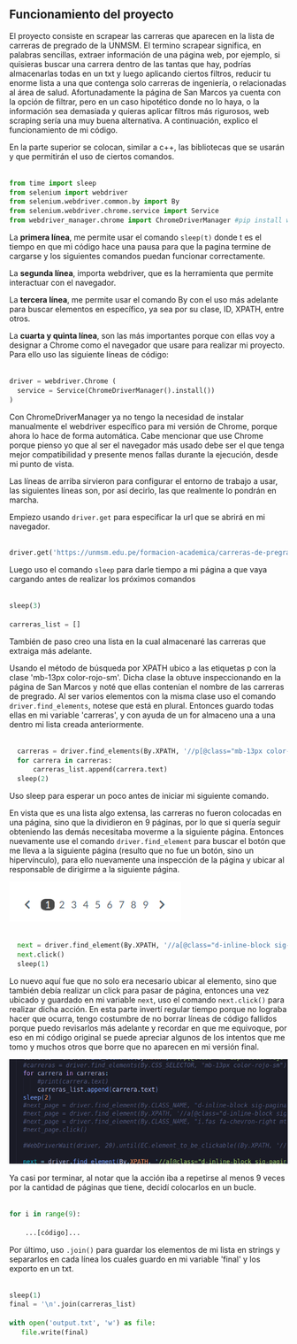## Funcionamiento del proyecto
El proyecto consiste en scrapear las carreras que aparecen en la lista de carreras de pregrado de la UNMSM. El termino scrapear significa, en palabras sencillas, extraer información de una página web, por ejemplo, si quisieras buscar una carrera dentro de las tantas que hay, podrías almacenarlas todas en un txt y luego aplicando ciertos filtros, reducir tu enorme lista a una que contenga solo carreras de ingeniería, o relacionadas al área de salud. Afortunadamente la página de San Marcos ya cuenta con la opción de filtrar, pero en un caso hipotético donde no lo haya, o la información sea demasiada y quieras aplicar filtros más rigurosos, web scraping sería una muy buena alternativa. A continuación, explico el funcionamiento de mi código.

En la parte superior se colocan, similar a c++, las bibliotecas que se usarán y que permitirán el uso de ciertos comandos.
```py

from time import sleep
from selenium import webdriver
from selenium.webdriver.common.by import By
from selenium.webdriver.chrome.service import Service
from webdriver_manager.chrome import ChromeDriverManager #pip install webdriver-manager

```

La __primera línea__, me permite usar el comando `sleep(t)` donde t es el tiempo en que mi código hace una pausa para que la pagina termine de cargarse y los siguientes comandos puedan funcionar correctamente.

La __segunda línea__, importa webdriver, que es la herramienta que permite interactuar con el navegador.

La __tercera línea__, me permite usar el comando By con el uso más adelante para buscar elementos en específico, ya sea por su clase, ID, XPATH, entre otros.

La __cuarta y quinta línea__, son las más importantes porque con ellas voy a designar a Chrome como el navegador que usare para realizar mi proyecto. Para ello uso las siguiente líneas de código:

```py

driver = webdriver.Chrome (
  service = Service(ChromeDriverManager().install())
)

```
Con ChromeDriverManager ya no tengo la necesidad de instalar manualmente el webdriver específico para mi versión de Chrome, porque ahora lo hace de forma automática. Cabe mencionar que use Chrome porque pienso yo que al ser el navegador más usado debe ser el que tenga mejor compatibilidad y presente menos fallas durante la ejecución, desde mi punto de vista.

Las líneas de arriba sirvieron para configurar el entorno de trabajo a usar, las siguientes líneas son, por así decirlo, las que realmente lo pondrán en marcha.

Empiezo usando `driver.get` para especificar la url que se abrirá en mi navegador.

```py

driver.get('https://unmsm.edu.pe/formacion-academica/carreras-de-pregrado')

```

Luego uso el comando `sleep` para darle tiempo a mi página a que vaya cargando antes de realizar los próximos comandos

```py

sleep(3)

carreras_list = []

```

También de paso creo una lista en la cual almacenaré las carreras que extraiga más adelante.

Usando el método de búsqueda por XPATH ubico a las etiquetas p con la clase 'mb-13px color-rojo-sm'. Dicha clase la obtuve inspeccionando en la página de San Marcos y noté que ellas contenían el nombre de las carreras de pregrado. Al ser varios elementos con la misma clase uso el comando `driver.find_elements`, notese que está en plural. Entonces guardo todas ellas en mi variable 'carreras', y con ayuda de un for almaceno una a una dentro mi lista creada anteriormente.

```py

  carreras = driver.find_elements(By.XPATH, '//p[@class="mb-13px color-rojo-sm"]')
  for carrera in carreras:
      carreras_list.append(carrera.text)
  sleep(2)

```

Uso sleep para esperar un poco antes de iniciar mi siguiente comando.

En vista que es una lista algo extensa, las carreras no fueron colocadas en una página, sino que la dividieron en 9 páginas, por lo que si quería seguir obteniendo las demás necesitaba moverme a la siguiente página. Entonces nuevamente use el comando `driver.find_element` para buscar el botón que me lleva a la siguiente página (resulto que no fue un botón, sino un hipervínculo), para ello nuevamente una inspección de la página y ubicar al responsable de dirigirme a la siguiente página.

![navigator](/proyect-web-scraping/images/navigator.png)

```py

  next = driver.find_element(By.XPATH, '//a[@class="d-inline-block sig-paginator"]')
  next.click()
  sleep(1)

```

Lo nuevo aquí fue que no solo era necesario ubicar al elemento, sino que también debía realizar un click para pasar de página, entonces una vez ubicado y guardado en mi variable `next`, uso el comando `next.click()` para realizar dicha acción.
En esta parte invertí regular tiempo porque no lograba hacer que ocurra, tengo costumbre de no borrar líneas de código fallidos porque puedo revisarlos más adelante y recordar en que me equivoque, por eso en mi código original se puede apreciar algunos de los intentos que me tomo y muchos otros que borre que no aparecen en mi versión final. 

![errores](/proyect-web-scraping/images/errores.png)

Ya casi por terminar, al notar que la acción iba a repetirse al menos 9 veces por la cantidad de páginas que tiene, decidí colocarlos en un bucle.

```py

for i in range(9):
    
    ...[código]...

```

Por último, uso `.join()` para guardar los elementos de mi lista en strings y separarlos en cada línea los cuales guardo en mi variable 'final' y los exporto en un txt.

```py

sleep(1)
final = '\n'.join(carreras_list)

with open('output.txt', 'w') as file:
   file.write(final)

```
